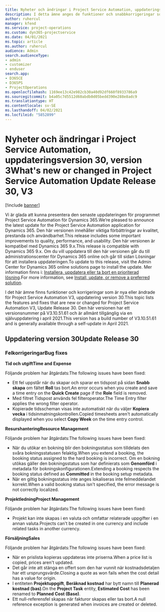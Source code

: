 ```yaml
---
title: Nyheter och ändringar i Project Service Automation, uppdateringsversion 30, version 3
description: I detta ämne anges de funktioner och snabbkorrigeringar som finns tillgängliga i Project Service Automation, uppdateringsversion 30, V3.
author: ruhercul
manager: kfend
ms.service: project-operations
ms.custom: dyn365-projectservice
ms.date: 04/01/2021
ms.topic: article
ms.author: ruhercul
audience: Admin
search.audienceType:
- admin
- customizer
- enduser
search.app:
- D365CE
- D365PS
- ProjectOperations
ms.openlocfilehash: 1169ee13c42e982cb30a40d92df660f8933786a9
ms.sourcegitcommit: b4a05c7d5512d60abdb0d05bedd390e288e8adc9
ms.translationtype: HT
ms.contentlocale: sv-SE
ms.lasthandoff: 04/02/2021
ms.locfileid: "5852899"
---
```

# <a name="whats-new-or-changed-in-project-service-automation-update-release-30-v3"></a><span data-ttu-id="cce6c-103">Nyheter och ändringar i Project Service Automation, uppdateringsversion 30, version 3</span><span class="sxs-lookup"><span data-stu-id="cce6c-103">What's new or changed in Project Service Automation Update Release 30, V3</span></span>

[!include [banner](../includes/psa-now-project-operations.md)]

<span data-ttu-id="cce6c-104">Vi är glada att kunna presentera den senaste uppdateringen för programmet Project Service Automation för Dynamics 365.</span><span class="sxs-lookup"><span data-stu-id="cce6c-104">We’re pleased to announce the latest update for the Project Service Automation application for Dynamics 365.</span></span> <span data-ttu-id="cce6c-105">Den här versionen innehåller viktiga förbättringar av kvalitet, prestanda och användbarhet.</span><span class="sxs-lookup"><span data-stu-id="cce6c-105">This release includes some important improvements to quality, performance, and usability.</span></span> <span data-ttu-id="cce6c-106">Den här versionen är kompatibel med Dynamics 365 9.x.</span><span class="sxs-lookup"><span data-stu-id="cce6c-106">This release is compatible with Dynamics 365 9.x.</span></span> <span data-ttu-id="cce6c-107">Om du vill uppdatera till den här versionen går du till administrationscenter för Dynamics 365 online och går till sidan Lösningar för att installera uppdateringen.</span><span class="sxs-lookup"><span data-stu-id="cce6c-107">To update to this release, visit the Admin Center for Dynamics 365 online solutions page to install the update.</span></span> <span data-ttu-id="cce6c-108">Mer information finns i: [Installera, uppdatera eller ta bort en prioriterad lösning](https://docs.microsoft.com/power-platform/admin/install-remove-preferred-solution).</span><span class="sxs-lookup"><span data-stu-id="cce6c-108">For more information, see [Install, update, or remove a preferred solution](https://docs.microsoft.com/power-platform/admin/install-remove-preferred-solution).</span></span>

<span data-ttu-id="cce6c-109">I det här ämne finns funktioner och korrigeringar som är nya eller ändrade för Project Service Automation V3, uppdatering version 30.</span><span class="sxs-lookup"><span data-stu-id="cce6c-109">This topic lists the features and fixes that are new or changed for Project Service Automation V3, Update Release 30.</span></span> <span data-ttu-id="cce6c-110">Den här versionen har ett versionsnummer på V3.10.51.61 och är allmänt tillgänglig via en självuppdatering i april 2021.</span><span class="sxs-lookup"><span data-stu-id="cce6c-110">This version has a build number of V3.10.51.61 and is generally available through a self-update in April 2021.</span></span>

## <a name="update-release-30"></a><span data-ttu-id="cce6c-111">Uppdatering version 30</span><span class="sxs-lookup"><span data-stu-id="cce6c-111">Update Release 30</span></span>

### <a name="bug-fixes"></a><span data-ttu-id="cce6c-112">Felkorrigeringar</span><span class="sxs-lookup"><span data-stu-id="cce6c-112">Bug fixes</span></span>

<span data-ttu-id="cce6c-113">**Tid och utgift**</span><span class="sxs-lookup"><span data-stu-id="cce6c-113">**Time and Expense**</span></span>

<span data-ttu-id="cce6c-114">Följande problem har åtgärdats:</span><span class="sxs-lookup"><span data-stu-id="cce6c-114">The following issues have been fixed:</span></span>

- <span data-ttu-id="cce6c-115">Ett fel uppstår när du skapar och sparar en tidspost på sidan **Snabb skapa** om fältet **Roll** tas bort.</span><span class="sxs-lookup"><span data-stu-id="cce6c-115">An error occurs when you create and save a time entry on the **Quick Create** page if the **Role** field is removed.</span></span>
- <span data-ttu-id="cce6c-116">Med filtret Tidspost används fel filteroperator.</span><span class="sxs-lookup"><span data-stu-id="cce6c-116">The Time Entry filter applies the wrong filter operator.</span></span>
- <span data-ttu-id="cce6c-117">Kopierade tidsscheman visas inte automatiskt när du väljer **Kopiera vecka** i tidsinmatningskontrollen.</span><span class="sxs-lookup"><span data-stu-id="cce6c-117">Copied timesheets aren't automatically displayed when you select **Copy Week** on the time entry control.</span></span>

<span data-ttu-id="cce6c-118">**Resurshantering**</span><span class="sxs-lookup"><span data-stu-id="cce6c-118">**Resource Management**</span></span>

<span data-ttu-id="cce6c-119">Följande problem har åtgärdats:</span><span class="sxs-lookup"><span data-stu-id="cce6c-119">The following issues have been fixed:</span></span>

- <span data-ttu-id="cce6c-120">När du utökar en bokning blir den bokningsstatus som tilldelats den svåra bokningsstatusen felaktig.</span><span class="sxs-lookup"><span data-stu-id="cce6c-120">When you extend a booking, the booking status assigned to the hard booking is incorrect.</span></span> <span data-ttu-id="cce6c-121">Om en bokning utökas gäller den bokningsstatus som har definierats som **Genomförd** i metadata för bokningskonfigurationen.</span><span class="sxs-lookup"><span data-stu-id="cce6c-121">Extending a booking respects the booking status defined as **Committed** in the booking setup metadata.</span></span>
- <span data-ttu-id="cce6c-122">När en giltig bokningsstatus inte anges lokaliseras inte felmeddelandet korrekt.</span><span class="sxs-lookup"><span data-stu-id="cce6c-122">When a valid booking status isn't specified, the error message is not correctly localized.</span></span>

<span data-ttu-id="cce6c-123">**Projektledning**</span><span class="sxs-lookup"><span data-stu-id="cce6c-123">**Project Management**</span></span>

<span data-ttu-id="cce6c-124">Följande problem har åtgärdats:</span><span class="sxs-lookup"><span data-stu-id="cce6c-124">The following issues have been fixed:</span></span>

- <span data-ttu-id="cce6c-125">Projekt kan inte skapas i en valuta och omfattar relaterade uppgifter i en annan valuta.</span><span class="sxs-lookup"><span data-stu-id="cce6c-125">Projects can't be created in one currency and include related tasks in another currency.</span></span>

<span data-ttu-id="cce6c-126">**Försäljning**</span><span class="sxs-lookup"><span data-stu-id="cce6c-126">**Sales**</span></span>

<span data-ttu-id="cce6c-127">Följande problem har åtgärdats:</span><span class="sxs-lookup"><span data-stu-id="cce6c-127">The following issues have been fixed:</span></span>

- <span data-ttu-id="cce6c-128">När en prislista kopieras uppdateras inte priserna.</span><span class="sxs-lookup"><span data-stu-id="cce6c-128">When a price list is copied, prices aren't updated.</span></span>
- <span data-ttu-id="cce6c-129">Det går inte att stänga en offert som den har vunnit när kostnadsdetaljen har ett ursprungsvärde.</span><span class="sxs-lookup"><span data-stu-id="cce6c-129">Closing a quote as won fails when the cost detail has a value for origin.</span></span>
- <span data-ttu-id="cce6c-130">I entiteten **Projektuppgift**, **Beräknad kostnad** har bytt namn till **Planerad kostnad (bas)**.</span><span class="sxs-lookup"><span data-stu-id="cce6c-130">On the **Project Task** entity, **Estimated Cost** has been renamed to **Planned Cost (Base)**.</span></span>
- <span data-ttu-id="cce6c-131">Ett null-referensfel skapas när fakturor skapas eller tas bort.</span><span class="sxs-lookup"><span data-stu-id="cce6c-131">A null reference exception is generated when invoices are created or deleted.</span></span>
